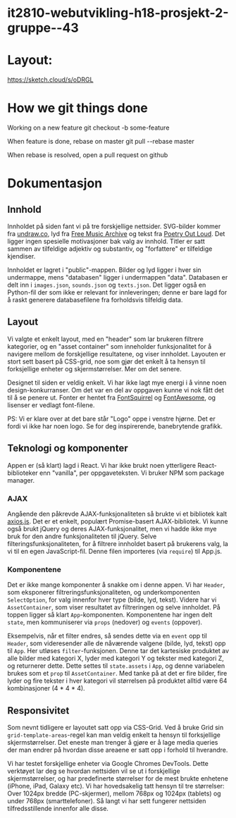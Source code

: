 # it2810-webutvikling-h18-prosjekt-2-gruppe--43

# Layout:
https://sketch.cloud/s/oDRGL

# How we git things done
Working on a new feature
git checkout -b some-feature

When feature is done, rebase on master 
git pull --rebase master

When rebase is resolved, open a pull request on github

# Dokumentasjon

## Innhold

Innholdet på siden fant vi på tre forskjellige nettsider. SVG-bilder kommer fra [undraw.co](https://undraw.co), lyd fra [Free Music Archive](https://freemusicarchive.org/) og tekst fra [Poetry Out Loud](https://www.poetryoutloud.org). Det ligger ingen spesielle motivasjoner bak valg av innhold. Titler er satt sammen av tilfeldige adjektiv og substantiv, og "forfattere" er tilfeldige kjendiser.

Innholdet er lagret i "public"-mappen. Bilder og lyd ligger i hver sin undermappe, mens "databasen" ligger i undermappen "data". Databasen er delt inn i `images.json`, `sounds.json` og  `texts.json`. Det ligger også en Python-fil der som ikke er relevant for innleveringen; denne er bare lagd for å raskt generere databasefilene fra forholdsvis tilfeldig data.

## Layout

Vi valgte et enkelt layout, med en "header" som lar brukeren filtrere kategorier, og en "asset container" som inneholder funksjonalitet for å navigere mellom de forskjellige resultatene, og viser innholdet. Layouten er stort sett basert på CSS-grid, noe som gjør det enkelt å ta hensyn til forksjellige enheter og skjermstørrelser. Mer om det senere.

Designet til siden er veldig enkelt. Vi har ikke lagt mye energi i å vinne noen design-konkurranser. Om det var en del av oppgaven kunne vi nok fått det til å se penere ut. Fonter er hentet fra [FontSquirrel](https://www.fontsquirrel.com) og [FontAwesome](https://fontawesome.com/), og lisenser er vedlagt font-filene.

PS: Vi er klare over at det bare står "Logo" oppe i venstre hjørne. Det er fordi vi ikke har noen logo. Se for deg inspirerende, banebrytende grafikk.

## Teknologi og komponenter

Appen er (så klart) lagd i React. Vi har ikke brukt noen ytterligere React-biblioteker enn "vanilla", per oppgaveteksten. Vi bruker NPM som package manager.

### AJAX

Angående den påkrevde AJAX-funksjonaliteten så brukte vi et bibliotek kalt [axios.js](https://github.com/axios/axios). Det er et enkelt, populært Promise-basert AJAX-bibliotek. Vi kunne også brukt jQuery og deres AJAX-funksjonalitet, men vi hadde ikke mye bruk for den andre funksjonaliteten til jQuery. Selve filteringsfunksjonaliteten, for å filtrere innholdet basert på brukerens valg, la vi til en egen JavaScript-fil. Denne filen importeres (via `require`) til App.js.

### Komponentene
Det er ikke mange komponenter å snakke om i denne appen. Vi har `Header`, som eksponerer filtreringsfunksjonaliteten, og underkomponenten `SelectOption`, for valg innenfor hver type (bilde, lyd, tekst). Videre har vi `AssetContainer`, som viser resultatet av filtreringen og selve innholdet. På toppen ligger så klart `App`-komponenten. Komponentene har ingen delt `state`, men kommuniserer via `props` (nedover) og `events` (oppover).

Eksempelvis, når et filter endres, så sendes dette via en `event` opp til `Header`, som videresender alle de nåværende valgene (bilde, lyd, tekst) opp til `App`. Her utløses `filter`-funksjonen. Denne tar det kartesiske produktet av alle bilder med kategori X, lyder med kategori Y og tekster med kategori Z, og returnerer dette. Dette settes til `state.assets` i `App`, og denne variabelen brukes som et `prop` til `AssetContainer`. Med tanke på at det er fire bilder, fire lyder og fire tekster i hver kategori vil størrelsen på produktet alltid være 64 kombinasjoner (4 * 4 * 4).

## Responsivitet

Som nevnt tidligere er layoutet satt opp via CSS-Grid. Ved å bruke Grid sin `grid-template-areas`-regel kan man veldig enkelt ta hensyn til forksjellige skjermstørrelser. Det eneste man trenger å gjøre er å lage media queries der man endrer på hvordan disse areaene er satt opp i forhold til hverandre.

Vi har testet forskjellige enheter via Google Chromes DevTools. Dette verktøyet lar deg se hvordan nettsiden vil se ut i forskjellige skjermstørrelser, og har predefinerte størrelser for de mest brukte enhetene (iPhone, iPad, Galaxy etc). Vi har hovedsakelig tatt hensyn til tre størrelser: Over 1024px bredde (PC-skjermer), mellom 768px og 1024px (tablets) og under 768px (smarttelefoner). Så langt vi har sett fungerer nettsiden tilfredsstillende innenfor alle disse.